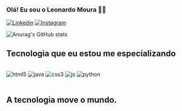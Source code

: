 ### Olá! Eu sou o Leonardo Moura ✌🏻

[![Linkedin](https://img.shields.io/badge/LinkedIn-0077B5?style=for-the-badge&logo=linkedin&logoColor=white)](https://www.linkedin.com/in/leonardo-de-moura-carneiro-190241287/)
[![Instagram](https://img.shields.io/badge/Instagram-E4405F?style=for-the-badge&logo=instagram&logoColor=white)](https://www.instagram.com/tutucarmoura/)

![Anurag's GitHub stats](https://github-readme-stats.vercel.app/api?username=leoTuTu1&show_icons=true&theme=dracula)

## Tecnologia que eu estou me especializando  

<div style="display: inline_block"><br/>
  <img olign="center" alt="html5" src="https://img.shields.io/badge/HTML5-E34F26?style=for-the-badge&logo=html5&logoColor=white" />
   <img olign="center" alt="java" src="https://img.shields.io/badge/Java-ED8B00?style=for-the-badge&logo=openjdk&logoColor=white" />
   <img olign="center" alt="css3" src="https://img.shields.io/badge/CSS3-1572B6?style=for-the-badge&logo=css3&logoColor=white" />
   <img olign="center" alt="js" src="https://img.shields.io/badge/JavaScript-323330?style=for-the-badge&logo=javascript&logoColor=F7DF1E" />
   <img olign="center" alt="python" src="https://img.shields.io/badge/Python-14354C?style=for-the-badge&logo=python&logoColor=white" />

</div><br/>

## A tecnologia move o mundo.
